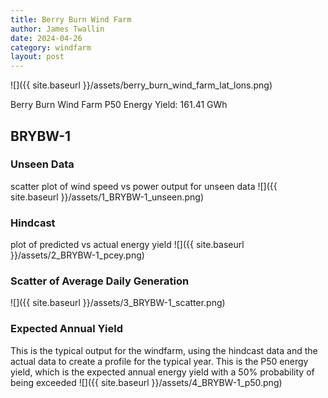 ```yaml
---
title: Berry Burn Wind Farm
author: James Twallin
date: 2024-04-26
category: windfarm
layout: post
---
```

![]({{ site.baseurl }}/assets/berry_burn_wind_farm_lat_lons.png)

Berry Burn Wind Farm P50 Energy Yield: 161.41 GWh

BRYBW-1
-------------
### Unseen Data 
scatter plot of wind speed vs power output for unseen data
![]({{ site.baseurl }}/assets/1_BRYBW-1_unseen.png)
### Hindcast 
plot of predicted vs actual energy yield
![]({{ site.baseurl }}/assets/2_BRYBW-1_pcey.png)
### Scatter of Average Daily Generation 

![]({{ site.baseurl }}/assets/3_BRYBW-1_scatter.png)
### Expected Annual Yield 
This is the typical output for the windfarm, using the hindcast data and the actual data to create a profile for the typical year. This is the P50 energy yield, which is the expected annual energy yield with a 50% probability of being exceeded
![]({{ site.baseurl }}/assets/4_BRYBW-1_p50.png)

